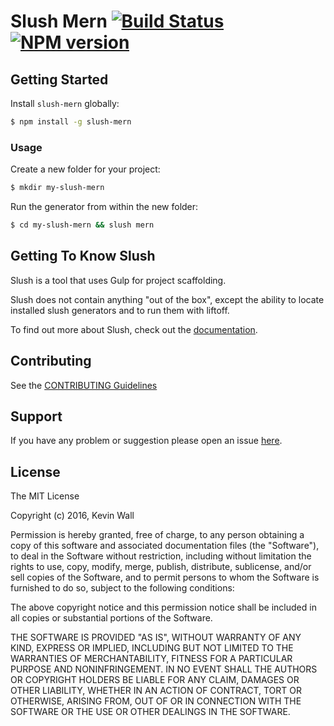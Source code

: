 # Slush Mern [![Build Status](https://secure.travis-ci.org/kowall116/slush-mern.png?branch=master)](https://travis-ci.org/kowall116/slush-mern) [![NPM version](https://badge-me.herokuapp.com/api/npm/slush-mern.png)](http://badges.enytc.com/for/npm/slush-mern)

> 


## Getting Started

Install `slush-mern` globally:

```bash
$ npm install -g slush-mern
```

### Usage

Create a new folder for your project:

```bash
$ mkdir my-slush-mern
```

Run the generator from within the new folder:

```bash
$ cd my-slush-mern && slush mern
```

## Getting To Know Slush

Slush is a tool that uses Gulp for project scaffolding.

Slush does not contain anything "out of the box", except the ability to locate installed slush generators and to run them with liftoff.

To find out more about Slush, check out the [documentation](https://github.com/slushjs/slush).

## Contributing

See the [CONTRIBUTING Guidelines](https://github.com/kowall116/slush-mern/blob/master/CONTRIBUTING.md)

## Support
If you have any problem or suggestion please open an issue [here](https://github.com/kowall116/slush-mern/issues).

## License 

The MIT License

Copyright (c) 2016, Kevin Wall

Permission is hereby granted, free of charge, to any person
obtaining a copy of this software and associated documentation
files (the "Software"), to deal in the Software without
restriction, including without limitation the rights to use,
copy, modify, merge, publish, distribute, sublicense, and/or sell
copies of the Software, and to permit persons to whom the
Software is furnished to do so, subject to the following
conditions:

The above copyright notice and this permission notice shall be
included in all copies or substantial portions of the Software.

THE SOFTWARE IS PROVIDED "AS IS", WITHOUT WARRANTY OF ANY KIND,
EXPRESS OR IMPLIED, INCLUDING BUT NOT LIMITED TO THE WARRANTIES
OF MERCHANTABILITY, FITNESS FOR A PARTICULAR PURPOSE AND
NONINFRINGEMENT. IN NO EVENT SHALL THE AUTHORS OR COPYRIGHT
HOLDERS BE LIABLE FOR ANY CLAIM, DAMAGES OR OTHER LIABILITY,
WHETHER IN AN ACTION OF CONTRACT, TORT OR OTHERWISE, ARISING
FROM, OUT OF OR IN CONNECTION WITH THE SOFTWARE OR THE USE OR
OTHER DEALINGS IN THE SOFTWARE.

